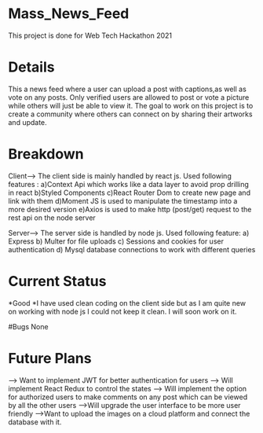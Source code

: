 # Mass_News_Feed
This project is done for Web Tech Hackathon 2021

# Details
This a news feed where a user can upload a post with captions,as well as vote on any posts. Only verified users are allowed to post or vote a picture while others will just be 
able to view it. The goal to work on this project is to create a community where others can connect on by sharing their artworks and update.

# Breakdown
Client--> The client side is mainly handled by react js.
          Used following features :
          a)Context Api which works like a data layer to avoid prop drilling in react
          b)Styled Components
          c)React Router Dom to create new page and link with them
          d)Moment JS is used to manipulate the timestamp into a more desired version
          e)Axios is used to make http (post/get) request to the rest api on the node server
          
Server--> The server side is handled by node js.
          Used following feature:
          a) Express
          b) Multer for file uploads
          c) Sessions and cookies for user authentication
          d) Mysql database connections to work with different queries
          
 # Current Status
 *Good
 *I have used clean coding on the client side but as I am quite new on working with node js I could not keep it clean. I will soon work on it.
 
 #Bugs
 None
 
 # Future Plans
 --> Want to implement JWT for better authentication for users
 --> Will implement React Redux to control the states
 --> Will implement the option for authorized users to make comments on any post which can be viewed by all the other users
 -->Will upgrade the user interface to be more user friendly
 -->Want to upload the images on a cloud platform and connect the database with it.
 
 
